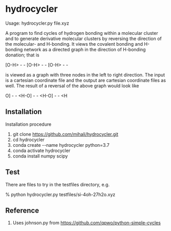 # hydrocycler

Usage: hydrocycler.py file.xyz

A program to find cycles of hydrogen bonding within a molecular cluster and to generate derivative molecular clusters by reversing the direction of the molecular- and H-bonding. It views the covalent bonding and H-bonding network as a directed graph in the direction of H-bonding donation; that is 

 [O-H> - - [O-H> - - [O-H> - -

is viewed as a graph with three nodes in the left to right direction. The input is a cartesian coordinate file and the output are cartesian coordinate files as well. The result of a reversal of the above graph would look like

 O] - - <H-O] - - <H-O] - - <H

## Installation

Installation procedure 
1. git clone https://github.com/mihali/hydrocycler.git 
2. cd hydrocycler
3. conda create --name hydrocycler python=3.7 
4. conda activate hydrocycler
5. conda install numpy scipy

## Test

There are files to try in the testfiles directory, e.g.

% python hydrocycler.py testfiles/si-4oh-27h2o.xyz

## Reference

1. Uses johnson.py from https://github.com/qpwo/python-simple-cycles



  
